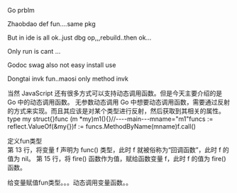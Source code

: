 Go prblm


Zhaobdao def fun....same pkg

But in ide is all ok..just dbg op,,,rebuild..then ok...

Only run is cant ...


Godoc swag also not easy install use

Dongtai invk fun..maosi only method invk



当然 JavaScript 还有很多方式可以支持动态调用函数。但是今天主要介绍的是 Go 中的动态调用函数。
无参数动态调用
Go 中想要动态调用函数，需要通过反射的方式来实现。而且其应该是对某个类型进行反射，然后获取到其相关的属性。
type my struct{}func (m *my)m1(){}//----main---mname="m1"funcs := reflect.ValueOf(&my{})f := funcs.MethodByName(mname)f.call()



定义fun类型  
第 13 行，将变量 f 声明为 func() 类型，此时 f 就被俗称为“回调函数”，此时 f 的值为 nil。
第 15 行，将 fire() 函数作为值，赋给函数变量 f，此时 f 的值为 fire() 函数。


给变量赋值fun类型。。。动态调用变量函数。。
